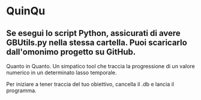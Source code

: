 # QuinQu

## Se esegui lo script Python, assicurati di avere GBUtils.py nella stessa cartella. Puoi scaricarlo dall'omonimo progetto su GitHub.


Quanto in Quanto. Un simpatico tool che traccia la progressione di un valore numerico in un determinato lasso temporale.

Per iniziare a tener traccia del tuo obiettivo, cancella il .db e lancia il programma.